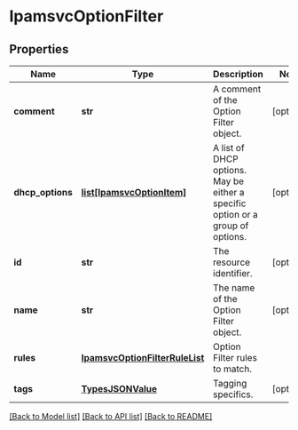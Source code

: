 # IpamsvcOptionFilter

## Properties
Name | Type | Description | Notes
------------ | ------------- | ------------- | -------------
**comment** | **str** | A comment of the Option Filter object. | [optional] 
**dhcp_options** | [**list[IpamsvcOptionItem]**](IpamsvcOptionItem.md) | A list of DHCP options. May be either a specific option or a group of options. | [optional] 
**id** | **str** | The resource identifier. | [optional] 
**name** | **str** | The name of the Option Filter object. | [optional] 
**rules** | [**IpamsvcOptionFilterRuleList**](IpamsvcOptionFilterRuleList.md) | Option Filter rules to match. | 
**tags** | [**TypesJSONValue**](TypesJSONValue.md) | Tagging specifics. | [optional] 

[[Back to Model list]](../README.md#documentation-for-models) [[Back to API list]](../README.md#documentation-for-api-endpoints) [[Back to README]](../README.md)



